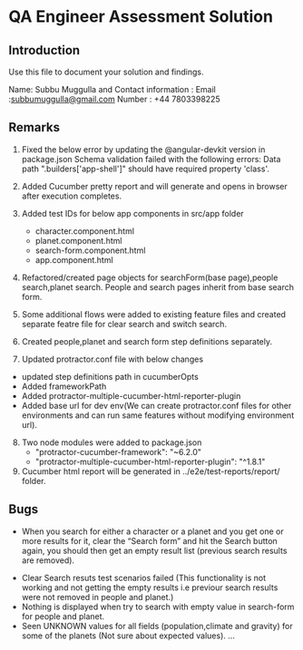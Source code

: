 # QA Engineer Assessment Solution

## Introduction

Use this file to document your solution and findings.

Name: Subbu Muggulla and 
Contact information : 
    Email :subbumuggulla@gmail.com
    Number : +44 7803398225

## Remarks 

1. Fixed the below error by updating the  @angular-devkit version in package.json
  Schema validation failed with the following errors:
  Data path ".builders['app-shell']" should have required property 'class'.

2. Added Cucumber pretty report and will generate and opens in browser after execution completes.

3. Added test IDs for below app components in src/app folder
   - character.component.html
   - planet.component.html
   - search-form.component.html
   - app.component.html
4. Refactored/created page objects for searchForm(base page),people search,planet search. People and search pages inherit from base search form.
5. Some  additional flows were added to  existing feature files and created separate featre file for clear search and switch search.
6. Created people,planet and search form step definitions separately.
7. Updated protractor.conf file with below changes
  - updated step definitions path in cucumberOpts
  - Added frameworkPath 
  - Added protractor-multiple-cucumber-html-reporter-plugin
  - Added base url for dev env(We can create protractor.conf files for other environments and can run same features without modifying environment url).

8. Two node modules were added to package.json
   - "protractor-cucumber-framework": "~6.2.0"
   - "protractor-multiple-cucumber-html-reporter-plugin": "^1.8.1"
9. Cucumber html report will be generated in ../e2e/test-reports/report/ folder.

## Bugs 
*	When you search for either a character or a planet and you get one or more results for it, clear the “Search form” and hit the Search button again, you should then get an empty result list (previous search results are removed).

  - Clear Search resuts test scenarios failed (This functionality is not working and not getting the empty results i.e previour search results were not removed in people and planet.)
  - Nothing is displayed when try to search with empty value in search-form for people and planet.
  - Seen UNKNOWN values for all fields (population,climate and gravity) for some of the planets (Not sure about expected values).
...
